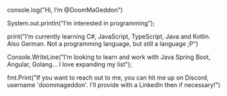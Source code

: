 console.log("Hi, I’m @DoomMaGeddon")

System.out.println("I’m interested in programming");

print("I’m currently learning C#, JavaScript, TypeScript, Java and Kotlin. Also German. Not a programming language, but still a language ;P")

Console.WriteLine("I’m looking to learn and work with Java Spring Boot, Angular, Golang... I love expanding my list");

fmt.Print("If you want to reach out to me, you can hit me up on Discord, username 'doommageddon'. I'll provide with a LinkedIn then if necessary!")
